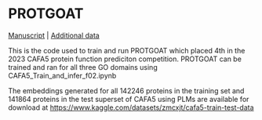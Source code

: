 # PROTGOAT

[Manuscript](https://www.biorxiv.org/content/10.1101/2024.04.01.587572v1) | [Additional data](https://www.kaggle.com/datasets/zmcxjt/cafa5-train-test-data
)

This is the code used to train and run PROTGOAT which placed 4th in the 2023 CAFA5 protein function prediciton competition. PROTGOAT can be trained and ran for all three GO domains using CAFA5_Train_and_infer_f02.ipynb

The embeddings generated for all 142246 proteins in the training set and 141864 proteins in the test superset of CAFA5 using PLMs are available for download at https://www.kaggle.com/datasets/zmcxjt/cafa5-train-test-data

